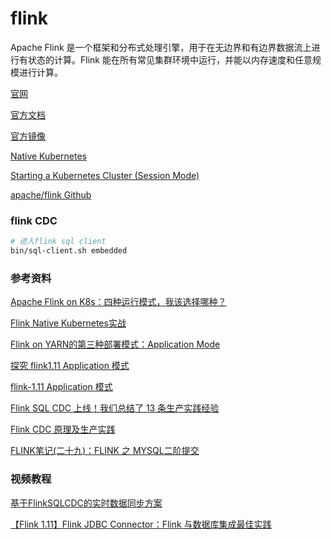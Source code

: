 # flink

Apache Flink 是一个框架和分布式处理引擎，用于在无边界和有边界数据流上进行有状态的计算。Flink 能在所有常见集群环境中运行，并能以内存速度和任意规模进行计算。

[官网](https://flink.apache.org/zh/)

[官方文档](https://ci.apache.org/projects/flink/flink-docs-release-1.12/zh/)

[官方镜像](https://hub.docker.com/_/flink)

[Native Kubernetes](https://ci.apache.org/projects/flink/flink-docs-release-1.12/deployment/resource-providers/native_kubernetes.html#native-kubernetes)

[Starting a Kubernetes Cluster (Session Mode)](https://ci.apache.org/projects/flink/flink-docs-stable/deployment/resource-providers/standalone/kubernetes.html#common-cluster-resource-definitions)

[apache/flink Github](https://github.com/apache/flink)

### flink CDC

```sh
# 进入flink sql client
bin/sql-client.sh embedded

```

### 参考资料

[Apache Flink on K8s：四种运行模式，我该选择哪种？](https://www.cnblogs.com/tencent-cloud-native/p/13704458.html)

[Flink Native Kubernetes实战](https://blog.csdn.net/boling_cavalry/article/details/106038957)

[Flink on YARN的第三种部署模式：Application Mode](https://www.freesion.com/article/85451340733/)

[探究 flink1.11 Application 模式](https://segmentfault.com/a/1190000023271055)

[flink-1.11 Application 模式](https://blog.csdn.net/yuchuanchen/article/details/107617738)

[Flink SQL CDC 上线！我们总结了 13 条生产实践经验](https://zhuanlan.zhihu.com/p/243187428)

[Flink CDC 原理及生产实践](https://cloud.tencent.com/developer/article/1769765)

[FLINK笔记(二十九)：FLINK 之 MYSQL二阶提交](https://www.freesion.com/article/2464515312/)

### 视频教程

[基于FlinkSQLCDC的实时数据同步方案](https://www.bilibili.com/video/av626675374/)

[【Flink 1.11】Flink JDBC Connector：Flink 与数据库集成最佳实践](https://www.bilibili.com/video/BV1bp4y1q78d)
